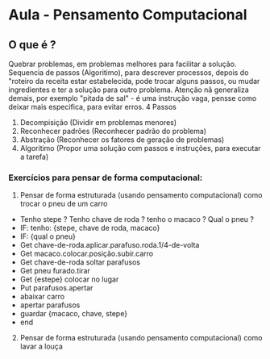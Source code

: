 # Aula - Pensamento Computacional
## O que é ?
Quebrar problemas, em problemas melhores para facilitar a solução. Sequencia de passos (Algoritimo), para descrever processos, depois do "roteiro da receita estar estabelecida, pode trocar alguns passos, ou mudar ingredientes e ter a solução para outro problema. Atenção nã generaliza demais, por exemplo "pitada de sal" - é uma instrução vaga, pensse como deixar mais especifica, para evitar erros.
4 Passos
1. Decompisição (Dividir em problemas menores)
2. Reconhecer padrões (Reconhecer padrão do problema)
3. Abstração (Reconhecer os fatores de geração de problemas)
4. Algoritimo (Propor uma solução com passos e instruções, para executar a tarefa)


### Exercícios para pensar de forma computacional:
1. Pensar de forma estruturada (usando pensamento computacional) como trocar o pneu de um carro
- Tenho stepe ? Tenho chave de roda ? tenho o macaco ? Qual o pneu ?
- IF: tenho: {stepe, chave de roda, macaco}
- IF: {qual o pneu}
- Get chave-de-roda.aplicar.parafuso.roda.1/4-de-volta
- Get macaco.colocar.posição.subir.carro
- Get chave-de-roda soltar parafusos
- Get pneu furado.tirar
- Get {estepe} colocar no lugar
- Put parafusos.apertar
- abaixar carro
- apertar parafusos
- guardar {macaco, chave, stepe}
- end

2. Pensar de forma estruturada (usando pensamento computacional) como lavar a louça
